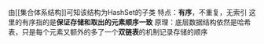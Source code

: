 由[[集合体系结构]]可知该结构为HashSet的子类
特点：**有序**，不重复，无索引
这里的有序指的是**保证存储和取出的元素顺序一致**
原理：底层数据结构依然是哈希表，只是每个元素又额外的多了一个**双链表**的机制记录存储的顺序

